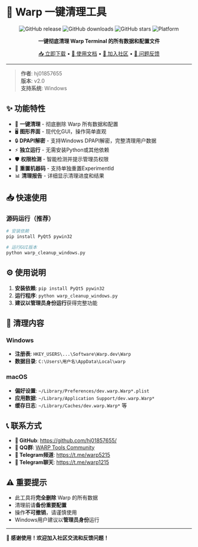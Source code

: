 # 🚀 Warp 一键清理工具

<div align="center">

![GitHub release](https://img.shields.io/github/v/release/hj01857655/warp-dev-cleanup-tool)
![GitHub downloads](https://img.shields.io/github/downloads/hj01857655/warp-dev-cleanup-tool/total)
![GitHub stars](https://img.shields.io/github/stars/hj01857655/warp-dev-cleanup-tool)
![Platform](https://img.shields.io/badge/platform-Windows%20%7C%20macOS-blue)

**一键彻底清理 Warp Terminal 的所有数据和配置文件**

[📥 立即下载](https://github.com/hj01857655/warp-dev-cleanup-tool/releases/latest) • [📖 使用文档](#-快速开始) • [💬 加入社区](#-联系方式) • [🐛 问题反馈](https://github.com/hj01857655/warp-dev-cleanup-tool/issues)

</div>

---

> **作者**: hj01857655  
> **版本**: v2.0  
> **支持系统**: Windows

## ✨ 功能特性

- 🎯 **一键清理** - 彻底删除 Warp 所有数据和配置
- 🖥️ **图形界面** - 现代化GUI，操作简单直观
- 🔒 **DPAPI解密** - 支持Windows DPAPI解密，完整清理用户数据
- ⚡ **独立运行** - 无需安装Python或其他依赖
- 🛡️ **权限检测** - 智能检测并提示管理员权限
- 🔄 **重置机器码** - 支持单独重置ExperimentId
- 📊 **清理报告** - 详细显示清理进度和结果

## 📥 快速使用

### 源码运行（推荐）
```bash
# 安装依赖
pip install PyQt5 pywin32

# 运行GUI版本
python warp_cleanup_windows.py
```

## ⚙️ 使用说明

1. **安装依赖**: `pip install PyQt5 pywin32`
2. **运行程序**: `python warp_cleanup_windows.py`
3. **建议以管理员身份运行**获得完整功能

## 🧹 清理内容

### Windows
- **注册表**: `HKEY_USERS\...\Software\Warp.dev\Warp`
- **数据目录**: `C:\Users\用户名\AppData\Local\warp`

### macOS
- **偏好设置**: `~/Library/Preferences/dev.warp.Warp*.plist`
- **应用数据**: `~/Library/Application Support/dev.warp.Warp*`
- **缓存日志**: `~/Library/Caches/dev.warp.Warp*` 等

## 📞 联系方式

- **🔗 GitHub**: https://github.com/hj01857655/
- **💬 QQ群**: [WARP Tools Community](https://qm.qq.com/q/ryYTgE8FBC)
- **📢 Telegram频道**: https://t.me/warp5215
- **💬 Telegram聊天**: https://t.me/warp1215

## ⚠️ 重要提示

- 此工具将**完全删除** Warp 的所有数据
- 清理前请**备份重要配置**
- 操作**不可撤销**，请谨慎使用
- Windows用户建议以**管理员身份**运行

---

**🎉 感谢使用！欢迎加入社区交流和反馈问题！**